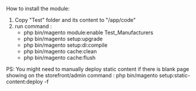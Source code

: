 How to install the module:
1. Copy "Test" folder and its content to "<YOUR MAGENTO APP>/app/code"
2. run command : 
    - php bin/magento module:enable Test_Manufacturers
    - php bin/magento setup:upgrade
    - php bin/magento setup:di:compile
    - php bin/magento cache:clean
    - php bin/magento cache:flush


PS:
You might need to manually deploy static content if there is blank page showing on the storefront/admin
command : php bin/magento setup:static-content:deploy -f